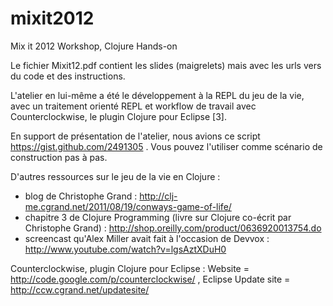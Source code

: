 mixit2012
=========

Mix it 2012 Workshop, Clojure Hands-on

Le fichier Mixit12.pdf contient les slides (maigrelets) mais avec les urls vers du code et des instructions.

L'atelier en lui-même a été le développement à la REPL du jeu de la vie, avec un traitement orienté REPL et workflow de travail avec Counterclockwise, le plugin Clojure pour Eclipse [3].

En support de présentation de l'atelier, nous avions ce script https://gist.github.com/2491305 . Vous pouvez l'utiliser comme scénario de construction pas à pas.

D'autres ressources sur le jeu de la vie en Clojure :
* blog de Christophe Grand : http://clj-me.cgrand.net/2011/08/19/conways-game-of-life/
* chapitre 3 de Clojure Programming (livre sur Clojure co-écrit par Christophe Grand) : http://shop.oreilly.com/product/0636920013754.do
* screencast qu'Alex Miller avait fait à l'occasion de Devvox : http://www.youtube.com/watch?v=lgsAztXDuH0

Counterclockwise, plugin Clojure pour Eclipse : Website = http://code.google.com/p/counterclockwise/ , Eclipse Update site = http://ccw.cgrand.net/updatesite/

